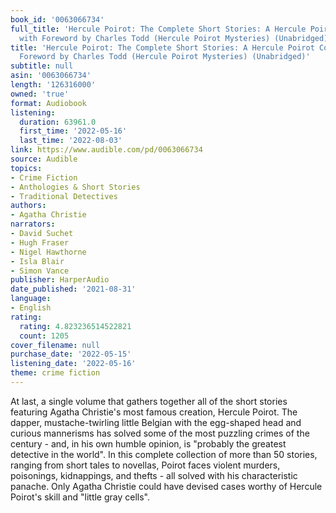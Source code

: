 ```yaml
---
book_id: '0063066734'
full_title: 'Hercule Poirot: The Complete Short Stories: A Hercule Poirot Collection
  with Foreword by Charles Todd (Hercule Poirot Mysteries) (Unabridged)'
title: 'Hercule Poirot: The Complete Short Stories: A Hercule Poirot Collection with
  Foreword by Charles Todd (Hercule Poirot Mysteries) (Unabridged)'
subtitle: null
asin: '0063066734'
length: '126316000'
owned: 'true'
format: Audiobook
listening:
  duration: 63961.0
  first_time: '2022-05-16'
  last_time: '2022-08-03'
link: https://www.audible.com/pd/0063066734
source: Audible
topics:
- Crime Fiction
- Anthologies & Short Stories
- Traditional Detectives
authors:
- Agatha Christie
narrators:
- David Suchet
- Hugh Fraser
- Nigel Hawthorne
- Isla Blair
- Simon Vance
publisher: HarperAudio
date_published: '2021-08-31'
language:
- English
rating:
  rating: 4.823236514522821
  count: 1205
cover_filename: null
purchase_date: '2022-05-15'
listening_date: '2022-05-16'
theme: crime fiction
---
```

At last, a single volume that gathers together all of the short stories featuring Agatha Christie's most famous creation, Hercule Poirot.
The dapper, mustache-twirling little Belgian with the egg-shaped head and curious mannerisms has solved some of the most puzzling crimes of the century - and, in his own humble opinion, is "probably the greatest detective in the world".
In this complete collection of more than 50 stories, ranging from short tales to novellas, Poirot faces violent murders, poisonings, kidnappings, and thefts - all solved with his characteristic panache. Only Agatha Christie could have devised cases worthy of Hercule Poirot's skill and "little gray cells".
